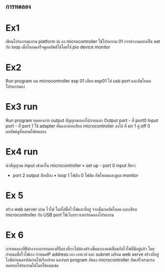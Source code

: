 ## การทดลอง
# Ex1
เขียนโปรแกรมแกรม platform io ลง microcontroller ใช้โปรแกรม 01 การทำงานแบ่งเป็น set กับ loop
เมื่อโหลดเสร็จดูผลลัพธ์ได้โดยใช้ pio device monitor

# Ex2
Run program บน microcontroller esp 01
เสียบ esp01 ใส่ usb port และอัพโหลดโปรแกรมลง  
  
# Ex3 run
Run program ทดลองการ output สัญญาณออกไปภายนอก
Output port - ที่ port0
Input port - ที่ port 1
ใช้ adapter คั่นและค่อยเสียบ microcontroller ลงไป
คี่ on 1
คู่ off 0
ผลลัพธ์ดูที่หลอดไฟทดลอง

# Ex4 run
นำสัญญาณ input เข้ามาใน microcontroller
• set up - port 0 input สีขาว
- port 2 output สีเหลือง
• loop 1 ไฟดับ
0 ไฟติด
อัพโหลดและดูผล monitor  
  
# Ex 5
สร้าง web server ผ่าน ไวไฟ
โดยใส่ชื่อไวไฟและที่อยู่
จากนั้นกดอัพโหลด และเสียบ microcontroller กับ USB port
ใช้เว็บบราวเซอร์ทดลองโปรแกรม

# Ex 6
การทดลองที่6ต่างจากการทดลองที่5ตรงที่เราไม่ต้องสร้างขึ้นมาเองแต่เชื่อมกับไวไฟที่มีอยู่แล้ว
โดย กำหนดชื่อไวไฟเอง กำหนดIP address เอง เกทเวย์ และ subnet
เตรียม web serve
สร้างที่อยู่ไอพีกำหนดรหัสผ่านให้เรียบร้อย และrun program อัพลง microcontroller อัพเสร็จสามารถทดสอบโปรแกรมได้โดยใช้คอมเชค
